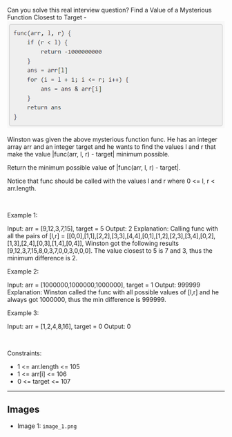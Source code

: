 Can you solve this real interview question? Find a Value of a Mysterious Function Closest to Target - ![Example 1](./image_1.png)

Winston was given the above mysterious function func. He has an integer array arr and an integer target and he wants to find the values l and r that make the value |func(arr, l, r) - target| minimum possible.

Return the minimum possible value of |func(arr, l, r) - target|.

Notice that func should be called with the values l and r where 0 <= l, r < arr.length.

 

Example 1:


Input: arr = [9,12,3,7,15], target = 5
Output: 2
Explanation: Calling func with all the pairs of [l,r] = [[0,0],[1,1],[2,2],[3,3],[4,4],[0,1],[1,2],[2,3],[3,4],[0,2],[1,3],[2,4],[0,3],[1,4],[0,4]], Winston got the following results [9,12,3,7,15,8,0,3,7,0,0,3,0,0,0]. The value closest to 5 is 7 and 3, thus the minimum difference is 2.


Example 2:


Input: arr = [1000000,1000000,1000000], target = 1
Output: 999999
Explanation: Winston called the func with all possible values of [l,r] and he always got 1000000, thus the min difference is 999999.


Example 3:


Input: arr = [1,2,4,8,16], target = 0
Output: 0


 

Constraints:

 * 1 <= arr.length <= 105
 * 1 <= arr[i] <= 106
 * 0 <= target <= 107

---

## Images

- Image 1: `image_1.png`
